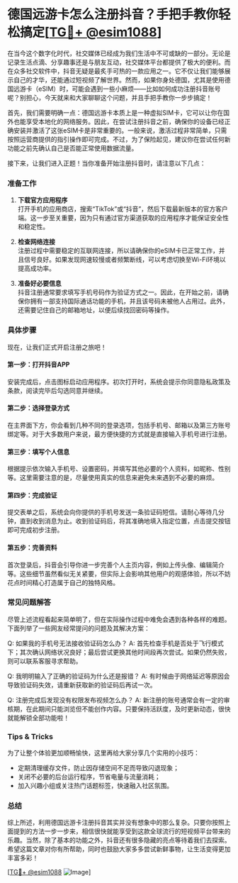# 德国远游卡怎么注册抖音？手把手教你轻松搞定[[TG💪+ @esim1088](https://t.me/s/esim1088)]

在当今这个数字化时代，社交媒体已经成为我们生活中不可或缺的一部分。无论是记录生活点滴、分享趣事还是与朋友互动，社交媒体平台都提供了极大的便利。而在众多社交软件中，抖音无疑是最炙手可热的一款应用之一。它不仅让我们能够展示自己的才华，还能通过短视频了解世界。然而，如果你身处德国，尤其是使用德国远游卡（eSIM）时，可能会遇到一些小麻烦——比如如何成功注册抖音账号呢？别担心，今天就来和大家聊聊这个问题，并且手把手教你一步步搞定！

首先，我们需要明确一点：德国远游卡本质上是一种虚拟SIM卡，它可以让你在国外也能享受本地化的网络服务。因此，在尝试注册抖音之前，确保你的设备已经正确安装并激活了这张eSIM卡是非常重要的。一般来说，激活过程非常简单，只需按照运营商提供的指引操作即可完成。不过，为了保险起见，建议你在尝试任何新功能之前先确认自己是否能正常使用数据流量。

接下来，让我们进入正题！当你准备开始注册抖音时，请注意以下几点：

### **准备工作**
1. **下载官方应用程序**  
   打开手机的应用商店，搜索“TikTok”或“抖音”，然后下载最新版本的官方客户端。这一步至关重要，因为只有通过官方渠道获取的应用程序才能保证安全性和稳定性。
   
2. **检查网络连接**  
   注册过程中需要稳定的互联网连接，所以请确保你的eSIM卡已正常工作，并且信号良好。如果发现网速较慢或者频繁断线，可以考虑切换至Wi-Fi环境以提高成功率。

3. **准备好必要信息**  
   抖音注册通常要求填写手机号码作为验证方式之一。因此，在开始之前，请确保你拥有一部支持国际通话功能的手机，并且该号码未被他人占用过。此外，还需要记住自己的邮箱地址，以便后续找回密码等操作。

### **具体步骤**
现在，让我们正式开启注册之旅吧！

#### 第一步：打开抖音APP
安装完成后，点击图标启动应用程序。初次打开时，系统会提示你同意隐私政策及条款，阅读完毕后勾选同意并继续。

#### 第二步：选择登录方式
在主界面下方，你会看到几种不同的登录选项，包括手机号、邮箱以及第三方账号绑定等。对于大多数用户来说，最方便快捷的方式就是直接输入手机号进行注册。

#### 第三步：填写个人信息
根据提示依次输入手机号、设置密码，并填写其他必要的个人资料，如昵称、性别等。这里需要注意的是，尽量使用真实的信息来避免未来遇到不必要的麻烦。

#### 第四步：完成验证
提交表单之后，系统会向你提供的手机号发送一条验证码短信。请耐心等待几分钟，直到收到消息为止。收到验证码后，将其准确地填入指定位置，点击提交按钮即可完成初步注册。

#### 第五步：完善资料
首次登录后，抖音会引导你进一步完善个人主页内容，例如上传头像、编辑简介等。这些细节虽然看似无关紧要，但实际上会影响其他用户的观感体验，所以不妨花点时间精心打造属于自己的独特风格。

### **常见问题解答**
尽管上述流程看起来简单明了，但在实际操作过程中难免会遇到各种各样的难题。下面列举了一些网友经常提问的问题及其解决方案：

Q: 如果我的手机号无法接收验证码怎么办？
A: 首先检查手机是否处于飞行模式下；其次确认网络状况良好；最后尝试更换其他时间段再次尝试。如果仍然失败，则可以联系客服寻求帮助。

Q: 我明明输入了正确的验证码为什么还是报错？
A: 有时候由于网络延迟等原因会导致验证码失效，请重新获取新的验证码后再试一次。

Q: 注册完成后发现没有权限发布视频怎么办？
A: 新注册的账号通常会有一定的审核期，在此期间只能浏览但不能创作内容。只要保持活跃度，及时更新动态，很快就能解锁全部功能啦！

### **Tips & Tricks**
为了让整个体验更加顺畅愉快，这里再给大家分享几个实用的小技巧：
- 定期清理缓存文件，防止因存储空间不足而导致闪退现象；
- 关闭不必要的后台运行程序，节省电量与流量消耗；
- 加入兴趣小组或关注热门话题标签，快速融入社区氛围。

### **总结**
综上所述，利用德国远游卡注册抖音其实并没有想象中的那么复杂。只要你按照上面提到的方法一步一步来，相信很快就能享受到这款全球流行的短视频平台带来的乐趣。当然，除了基本的功能之外，抖音还有很多隐藏的亮点等待着我们去探索。希望这篇文章对你有所帮助，同时也鼓励大家多多尝试新鲜事物，让生活变得更加丰富多彩！

[[TG💪+ @esim1088](https://t.me/s/esim1088) ![Image](https://i.postimg.cc/4NQfJmqS/Snipaste-2025-05-13-00-14-12.png)]
